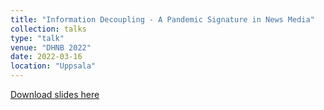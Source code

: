 ```yaml
---
title: "Information Decoupling - A Pandemic Signature in News Media"
collection: talks
type: "talk"
venue: "DHNB 2022"
date: 2022-03-16
location: "Uppsala"
---
```


[Download slides here](http://knielbo.github.io/files/kln_dhnb22.pdf)
